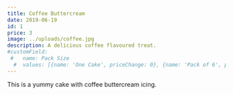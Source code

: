 ```yaml
---
title: Coffee Buttercream
date: 2019-06-19
id: 1
price: 3
image: ../uploads/coffee.jpg
description: A delicious coffee flavoured treat.
#customField: 
 #   name: Pack Size
  #  values: [{name: 'One Cake', priceChange: 0}, {name: 'Pack of 6', priceChange: 12.00}, {name: 'Pack of 12', priceChange: 25.00}]
---
```


This is a yummy cake with coffee buttercream icing.
